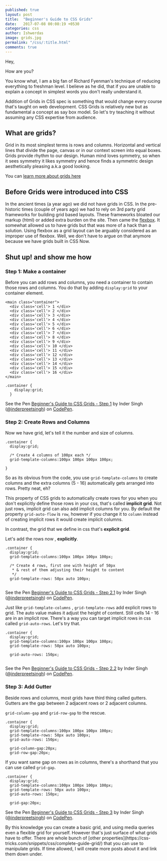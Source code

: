 ```yaml
---
published: true
layout: post
title:  "Beginner's Guide to CSS Grids"
date:   2017-07-08 00:08:19 +0530
categories: css
author: Ishwerdas
image: grids.jpg
permalink: "/css/:title.html"
comments: true
---
```

Hey,

How are you? 

You know what, I am a big fan of Richard Fyenman's technique  of reducing everything to freshman level. I believe as he did, that if you are unable to explain a concept in simplest words you don't really understand it. 

Addition of Grids in CSS spec is something that would change every course that's taught on web development. CSS Grids is relatively new but as fundamental a concept as say box model. So let's try teaching it without assuming any CSS expertise from audience.

## What are grids?

Grid in its most simplest terms is rows and columns. Horizontal and vertical lines that divide the page, canvas or in our context screen into equal boxes. Grids provide rhythm to our design. Human mind loves symmetry, so when it sees symmetry it likes symmetry and hence finds a symmetric design aesthetically pleasing a.k.a good looking.

 You can [learn more about grids here](https://webdesign.tutsplus.com/articles/a-comprehensive-introduction-to-grids-in-web-design--cms-26521)

## Before Grids were introduced into CSS

In the ancient times (a year ago) we did not have grids in CSS. In the pre-historic times (couple of years ago) we had to rely on 3rd party grid frameworks for building grid based layouts. These frameworks bloated our markup (html) or added extra burden on the site. Then came the [flexbox](https://scotch.io/tutorials/a-visual-guide-to-css3-flexbox-properties). It somewhat allowed us to have grids but that was more of a hack than a solution. Using flexbox as a grid layout can be arguably considered as an improper use of flexbox. Well, we don't have to argue on that anymore because we have grids built in CSS Now.

## Shut up! and show me how

### Step 1: Make a container
Before you can add rows and columns, you need a container to contain those rows and columns. You do that by adding `display:grid` to your container element.

```
<main class="container">
  <div class='cell'> 1 </div>
  <div class='cell'> 2 </div>
  <div class='cell'> 3 </div>
  <div class='cell'> 4 </div>
  <div class='cell'> 5 </div>
  <div class='cell'> 6 </div>
  <div class='cell'> 7 </div>
  <div class='cell'> 8 </div>
  <div class='cell'> 9 </div>
  <div class='cell'> 10 </div>
  <div class='cell'> 11 </div>
  <div class='cell'> 12 </div>
  <div class='cell'> 13 </div>
  <div class='cell'> 14 </div>
  <div class='cell'> 15 </div>
  <div class='cell'> 16 </div>
</main>
```

```
.container {
    display:grid;
  }
```
<p data-height="265" data-theme-id="dark" data-slug-hash="rwZXoe" data-default-tab="result" data-user="inderpreetsingh" data-embed-version="2" data-pen-title="Beginner's Guide to CSS Grids - Step 1" class="codepen">See the Pen <a href="https://codepen.io/inderpreetsingh/pen/rwZXoe/">Beginner's Guide to CSS Grids - Step 1</a> by Inder Singh (<a href="https://codepen.io/inderpreetsingh">@inderpreetsingh</a>) on <a href="https://codepen.io">CodePen</a>.</p>
<script async src="https://production-assets.codepen.io/assets/embed/ei.js"></script>

### Step 2: Create Rows and Columns
Now we have grid, let's tell it the number and size of columns.

```
.container {
  display:grid;
  
  /* Create 4 columns of 100px each */
  grid-template-columns:100px 100px 100px 100px;
  
}
```
So as its obvious from the code, you use `grid-template-columns` to create columns and the extra columns (5 - 16) automatically gets arranged into rows. Pretty neat, eh? 

This property of CSS grids to automatically create rows for you when you don't explicitly define those rows in your css, that's called **implicit grid**. Not just rows, implicit grid can also add implicit columns for you. By default the property `grid-auto-flow` is `row`, however if you change it to `column` instead of creating implicit rows it would create implicit columns. 

In contrast, the grid that we define in css that's **explicit grid**. 

Let's add the rows now , **explicitly**.

```
.container {
  display:grid;
  grid-template-columns:100px 100px 100px 100px;

  /* Create 4 rows, first one with height of 50px 
   * & rest of them adjusting their height to content 
   */
  grid-template-rows: 50px auto 100px;  
  
```
<p data-height="265" data-theme-id="dark" data-slug-hash="owPKKp" data-default-tab="result" data-user="inderpreetsingh" data-embed-version="2" data-pen-title="Beginner's Guide to CSS Grids - Step 2.1" class="codepen">See the Pen <a href="https://codepen.io/inderpreetsingh/pen/owPKKp/">Beginner's Guide to CSS Grids - Step 2.1</a> by Inder Singh (<a href="https://codepen.io/inderpreetsingh">@inderpreetsingh</a>) on <a href="https://codepen.io">CodePen</a>.</p>
<script async src="https://production-assets.codepen.io/assets/embed/ei.js"></script>

Just like `grid-template-columns` , `grid-template-rows` add explicit rows to grid. The auto value makes it adjust the height of content. Still cells 14 - 16 are in an implicit row. There's a way you can target implicit rows in css called `grid-auto-rows`. Let's try that.

```
.container {
  display:grid;
  grid-template-columns:100px 100px 100px 100px;
  grid-template-rows: 50px auto 100px;  
  
  grid-auto-rows: 150px;
  
```
<p data-height="265" data-theme-id="dark" data-slug-hash="YQOmmL" data-default-tab="result" data-user="inderpreetsingh" data-embed-version="2" data-pen-title="Beginner's Guide to CSS Grids - Step 2.2" class="codepen">See the Pen <a href="https://codepen.io/inderpreetsingh/pen/YQOmmL/">Beginner's Guide to CSS Grids - Step 2.2</a> by Inder Singh (<a href="https://codepen.io/inderpreetsingh">@inderpreetsingh</a>) on <a href="https://codepen.io">CodePen</a>.</p>
<script async src="https://production-assets.codepen.io/assets/embed/ei.js"></script>

### Step 3: Add Gutter
Beside rows and columns, most grids have third thing called gutters. Gutters are the gap between 2 adjacent rows or 2 adjacent columns.

`grid-column-gap` and `grid-row-gap` to the rescue.

```
.container {
  display:grid;
  grid-template-columns:100px 100px 100px 100px;
  grid-template-rows: 50px auto 100px;  
  grid-auto-rows: 150px;
  
  grid-column-gap:20px;
  grid-row-gap:20px;
```
If you want same gap on rows as in columns, there's a shorthand that you can use called `grid-gap`.

```
.container {
  display:grid;
  grid-template-columns:100px 100px 100px 100px;
  grid-template-rows: 50px auto 100px;  
  grid-auto-rows: 150px;
  
  grid-gap:20px;
```
<p data-height="265" data-theme-id="dark" data-slug-hash="qjJWWP" data-default-tab="result" data-user="inderpreetsingh" data-embed-version="2" data-pen-title="Beginner's Guide to CSS Grids - Step 3" class="codepen">See the Pen <a href="https://codepen.io/inderpreetsingh/pen/qjJWWP/">Beginner's Guide to CSS Grids - Step 3</a> by Inder Singh (<a href="https://codepen.io/inderpreetsingh">@inderpreetsingh</a>) on <a href="https://codepen.io">CodePen</a>.</p>
<script async src="https://production-assets.codepen.io/assets/embed/ei.js"></script>
By this knowledge you can create a basic grid, and using media queries even a flexible grid for yourself. However that's just surface of what grids have to offer. There are whole bunch of [other properties](https://css-tricks.com/snippets/css/complete-guide-grid/) that you can use to manipulate grids. If time allowed, I will create more posts about it and link them down under.